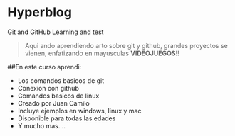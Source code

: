 # Hyperblog
Git and GitHub Learning and test

>Aqui ando aprendiendo arto sobre git y github, grandes proyectos se vienen, enfatizando en mayusculas **VIDEOJUEGOS**!!
>

##En este curso aprendi:

- Los comandos basicos de git
- Conexion con github
- Comandos basicos de linux
- Creado por Juan Camilo
- Incluye ejemplos en windows, linux y mac
- Disponible para todas las edades
- Y mucho mas....